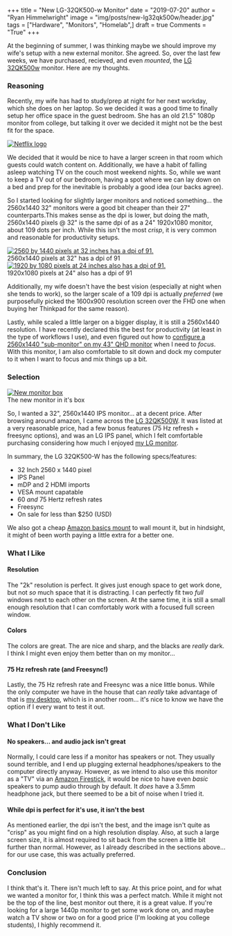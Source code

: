 +++
title  = "New LG-32QK500-w Monitor"
date   = "2019-07-20"
author = "Ryan Himmelwright"
image  = "img/posts/new-lg32qk500w/header.jpg"
tags   = ["Hardware", "Monitors", "Homelab",]
draft  = true
Comments = "True"
+++

At the beginning of summer, I was thinking maybe we should improve my wife's setup with
a new external monitor. She agreed. So, over the last few weeks, we have
purchased, recieved, and even _mounted_, the [LG 32QK500w](https://www.lg.com/us/monitors/lg-32QK500-W-led-monitor)
monitor. Here are my thoughts.

<!--more-->

### Reasoning
Recently, my wife has had to study/prep at night for her next workday, which
she does on her laptop. So we decided it was a good time to finally setup her
office space in the guest bedroom. She has an old 21.5" 1080p monitor from
college, but talking it over we decided it might not be the best fit for the
space.

<a href="/img/posts/new-lg32qk500w/dpi-32.png">
<img alt="Netflix logo" src="/img/posts/new-lg32qk500w/netflix.png" style="max-width: 100%;"/></a>

We decided that it would be nice to have a larger screen in that room which guests
could watch content on. Additionally, we have a habit of falling asleep
watching TV on the couch most weekend nights. So, while we want to keep a TV
out of our bedroom, having a spot where we can lay down on a bed and prep for
the inevitable is probably a good idea (our backs agree).

So I started looking for slightly larger monitors and noticed something... the
2560x1440 32" monitors were a good bit cheaper than their 27" counterparts.This
makes sense as the dpi is lower, but doing the math, 2560x1440 pixels @ 32" is
the same dpi of as a 24" 1920x1080 monitor, about 109 dots per inch. While this
isn't the most _crisp_, it is very common and reasonable for productivity setups.

<a href="/img/posts/new-lg32qk500w/dpi-32.png">
<img alt="2560 by 1440 pixels at 32 inches has a dpi of 91." src="/img/posts/new-lg32qk500w/dpi-32.png" style="max-width: 100%;"/></a>
<div class="caption">2560x1440 pixels at 32" has a dpi of 91</div>

<a href="/img/posts/new-lg32qk500w/dpi-24.png">
<img alt="1920 by 1080 pixels at 24 inches also has a dpi of 91." src="/img/posts/new-lg32qk500w/dpi-24.png" style="max-width: 100%;"/></a>
<div class="caption">1920x1080 pixels at 24" also has a dpi of 91</div>


Additionally, my wife doesn't have the best vision (especially at night when
she tends to work), so the larger scale of a 109 dpi is actually _preferred_
(we purposefully picked the 1600x900 resolution screen over the FHD one when
buying her Thinkpad for the same reason).

Lastly, while scaled a little larger on a bigger display, it is still a
2560x1440 resolution. I have recently declared this the best for productivity
(at least in the type of workflows I use), and even figured out how to
[configure a 2560x1440 "sub-monitor" on my 43" QHD
monitor](http://192.168.1.5:1313/post/sub-monitor-workflows-with-xrandr/) when
I need to _focus_. With this monitor, I am also comfortable to sit down and
dock my computer to it when I want to focus and mix things up a bit.


### Selection

<a href="/img/posts/new-lg32qk500w/box.jpg">
<img alt="New monitor box" src="/img/posts/new-lg32qk500w/box.jpg" style="max-width: 100%;"/></a>
<div class="caption">The new monitor in it's box</div>

So, I wanted a 32", 2560x1440 IPS monitor... at a decent price. After browsing
around amazon, I came across the [LG 32QK500W](https://www.amazon.com/gp/product/B07LD6XJ8X/ref=ppx_yo_dt_b_asin_title_o03_s01?ie=UTF8&psc=1). It was listed at a very reasonable price, had a few bonus features (75 Hz refresh + freesync options), and was an LG IPS panel, which I felt comfortable purchasing considering how much I enjoyed [my LG monitor](/post/new-lgud4379b/).

In summary, the LG 32QK500-W has the following specs/features:

* 32 Inch 2560 x 1440 pixel
* IPS Panel
* mDP and 2 HDMI imports
* VESA mount capatable
* 60 *and* 75 Hertz refresh rates
* Freesync
* On sale for less than $250 (USD)


We also got a cheap [Amazon basics
mount](https://www.amazon.com/gp/product/B01BCUM766/ref=ppx_yo_dt_b_asin_title_o03_s00?ie=UTF8&psc=1)
to wall mount it, but in hindsight, it might of been worth paying a little
extra for a better one.

### What I Like

#### Resolution
The "2k" resolution is perfect. It gives just enough space to get work done,
but not *so* much space that it is distracting. I can perfectly
fit two *full* windows next to each other on the screen. At the same time, it
is still a small enough resolution that I can comfortably work with a
focused full screen window.

#### Colors
The colors are great. The are nice and sharp, and the blacks are *really* dark.
I think I might even enjoy them better than on my monitor...

#### 75 Hz refresh rate (and Freesync!)
Lastly, the 75 Hz refresh rate and Freesync was a nice little bonus. While the
only computer we have in the house that can *really* take advantage of that is
[my desktop](/post/charmeleon-desktop-design/), which is in another room...
it's nice to know we have the option if I every want to test it out.

### What I Don't Like

#### No speakers... and audio jack isn't great
Normally, I could care less if a monitor has speakers or not. They usually
sound terrible, and I end up plugging external headphones/speakers to the
computer directly anyway. However, as we intend to also use this monitor as a
"TV" via an [Amazon
Firestick](https://www.amazon.com/Fire-TV-Stick-4K-with-Alexa-Voice-Remote/dp/B079QHML21/ref=sr_1_1?keywords=amazon+fire+stick&qid=1563791000&s=gateway&sr=8-1),
it would be nice to have even _basic_ speakers to pump audio through by
default. It _does_ have a 3.5mm headphone jack, but there seemed to be a bit of
noise when I tried it.

#### While dpi is perfect for it's use, it isn't the best
As mentioned earlier, the dpi isn't the best, and the image isn't quite as
"crisp" as you might find on a high resolution display. Also, at such a large
screen size, it is almost required to sit back from the screen a little bit
further than normal. However, as I already described in the sections above...
for our use case, this was actually preferred.

### Conclusion
I think that's it. There isn't much left to say. At this price point, and for
what we wanted a monitor for, I think this was a perfect match. While it might
not be the top of the line, best monitor out there, it is a great value. If
you're looking for a large 1440p monitor to get some work done on, and maybe
watch a TV show or two on for a good price (I'm looking at you college
students), I highly recommend it.
